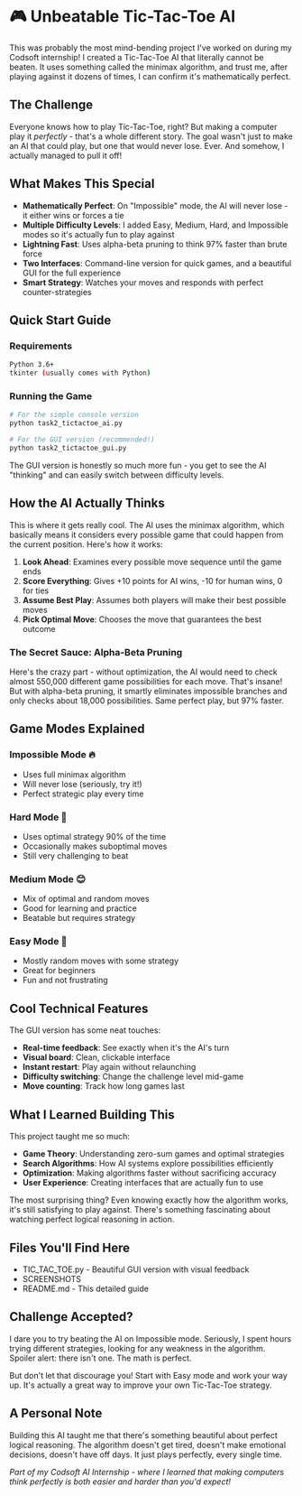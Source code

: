 # 🎮 Unbeatable Tic-Tac-Toe AI

This was probably the most mind-bending project I've worked on during my Codsoft internship! I created a Tic-Tac-Toe AI that literally cannot be beaten. It uses something called the minimax algorithm, and trust me, after playing against it dozens of times, I can confirm it's mathematically perfect.

## The Challenge

Everyone knows how to play Tic-Tac-Toe, right? But making a computer play it *perfectly* - that's a whole different story. The goal wasn't just to make an AI that could play, but one that would never lose. Ever. And somehow, I actually managed to pull it off!

## What Makes This Special

- **Mathematically Perfect**: On "Impossible" mode, the AI will never lose - it either wins or forces a tie
- **Multiple Difficulty Levels**: I added Easy, Medium, Hard, and Impossible modes so it's actually fun to play against
- **Lightning Fast**: Uses alpha-beta pruning to think 97% faster than brute force
- **Two Interfaces**: Command-line version for quick games, and a beautiful GUI for the full experience
- **Smart Strategy**: Watches your moves and responds with perfect counter-strategies

## Quick Start Guide

### Requirements
```bash
Python 3.6+
tkinter (usually comes with Python)
```

### Running the Game
```bash
# For the simple console version
python task2_tictactoe_ai.py

# For the GUI version (recommended!)
python task2_tictactoe_gui.py
```

The GUI version is honestly so much more fun - you get to see the AI "thinking" and can easily switch between difficulty levels.

## How the AI Actually Thinks

This is where it gets really cool. The AI uses the minimax algorithm, which basically means it considers every possible game that could happen from the current position. Here's how it works:

1. **Look Ahead**: Examines every possible move sequence until the game ends
2. **Score Everything**: Gives +10 points for AI wins, -10 for human wins, 0 for ties
3. **Assume Best Play**: Assumes both players will make their best possible moves
4. **Pick Optimal Move**: Chooses the move that guarantees the best outcome

### The Secret Sauce: Alpha-Beta Pruning

Here's the crazy part - without optimization, the AI would need to check almost 550,000 different game possibilities for each move. That's insane! But with alpha-beta pruning, it smartly eliminates impossible branches and only checks about 18,000 possibilities. Same perfect play, but 97% faster.

## Game Modes Explained

### Impossible Mode 🔥
- Uses full minimax algorithm
- Will never lose (seriously, try it!)
- Perfect strategic play every time

### Hard Mode 💪
- Uses optimal strategy 90% of the time
- Occasionally makes suboptimal moves
- Still very challenging to beat

### Medium Mode 😊
- Mix of optimal and random moves
- Good for learning and practice
- Beatable but requires strategy

### Easy Mode 🎯
- Mostly random moves with some strategy
- Great for beginners
- Fun and not frustrating

## Cool Technical Features

The GUI version has some neat touches:
- **Real-time feedback**: See exactly when it's the AI's turn
- **Visual board**: Clean, clickable interface
- **Instant restart**: Play again without relaunching
- **Difficulty switching**: Change the challenge level mid-game
- **Move counting**: Track how long games last

## What I Learned Building This

This project taught me so much:
- **Game Theory**: Understanding zero-sum games and optimal strategies
- **Search Algorithms**: How AI systems explore possibilities efficiently
- **Optimization**: Making algorithms faster without sacrificing accuracy
- **User Experience**: Creating interfaces that are actually fun to use

The most surprising thing? Even knowing exactly how the algorithm works, it's still satisfying to play against. There's something fascinating about watching perfect logical reasoning in action.

## Files You'll Find Here

- TIC_TAC_TOE.py - Beautiful GUI version with visual feedback
- SCREENSHOTS
- README.md - This detailed guide

## Challenge Accepted? 

I dare you to try beating the AI on Impossible mode. Seriously, I spent hours trying different strategies, looking for any weakness in the algorithm. Spoiler alert: there isn't one. The math is perfect.

But don't let that discourage you! Start with Easy mode and work your way up. It's actually a great way to improve your own Tic-Tac-Toe strategy.

## A Personal Note

Building this AI taught me that there's something beautiful about perfect logical reasoning. The algorithm doesn't get tired, doesn't make emotional decisions, doesn't have off days. It just plays perfectly, every single time. 



*Part of my Codsoft AI Internship - where I learned that making computers think perfectly is both easier and harder than you'd expect!*
